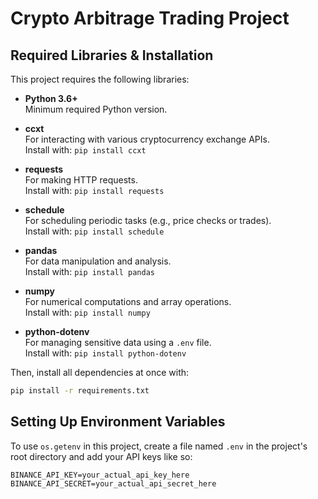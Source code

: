 # Crypto Arbitrage Trading Project

## Required Libraries & Installation

This project requires the following libraries:

- **Python 3.6+**  
  Minimum required Python version.

- **ccxt**  
  For interacting with various cryptocurrency exchange APIs.  
  Install with: `pip install ccxt`

- **requests**  
  For making HTTP requests.  
  Install with: `pip install requests`

- **schedule**  
  For scheduling periodic tasks (e.g., price checks or trades).  
  Install with: `pip install schedule`

- **pandas**  
  For data manipulation and analysis.  
  Install with: `pip install pandas`

- **numpy**  
  For numerical computations and array operations.  
  Install with: `pip install numpy`

- **python-dotenv**  
  For managing sensitive data using a `.env` file.  
  Install with: `pip install python-dotenv`


Then, install all dependencies at once with:

```bash
pip install -r requirements.txt
```

## Setting Up Environment Variables

To use `os.getenv` in this project, create a file named `.env` in the project's root directory and add your API keys like so:

```env
BINANCE_API_KEY=your_actual_api_key_here
BINANCE_API_SECRET=your_actual_api_secret_here
```
